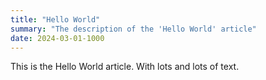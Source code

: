 ```yaml
---
title: "Hello World"
summary: "The description of the 'Hello World' article"
date: 2024-03-01-1000
---
```


This is the Hello World article.
With lots and lots of text.